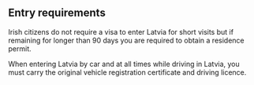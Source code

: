 ## Entry requirements

Irish citizens do not require a visa to enter Latvia for short visits but if remaining for longer than 90 days you are required to obtain a residence permit.

When entering Latvia by car and at all times while driving in Latvia, you must carry the original vehicle registration certificate and driving licence.